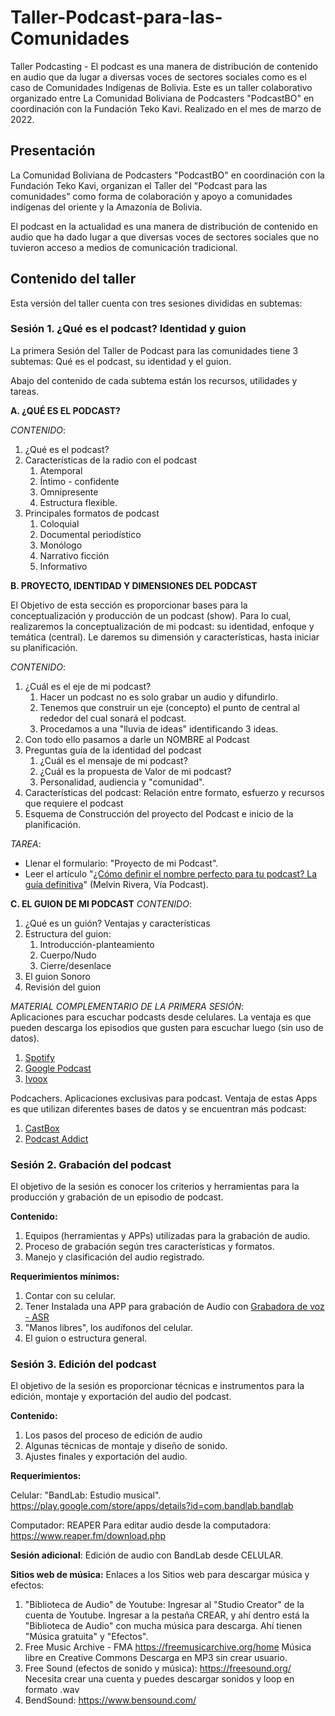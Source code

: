 # Taller-Podcast-para-las-Comunidades
Taller Podcasting - El podcast es una manera de distribución de contenido en audio que da lugar a diversas voces de sectores sociales como es el caso de Comunidades Indígenas de Bolivia. Este es un taller colaborativo organizado entre La Comunidad Boliviana de Podcasters "PodcastBO" en coordinación con la Fundación Teko Kavi.
Realizado en el mes de marzo de 2022.

## Presentación
La Comunidad Boliviana de Podcasters "PodcastBO" en coordinación con la Fundación Teko Kavi, organizan el Taller del "Podcast para las comunidades" como forma de colaboración y apoyo a comunidades indígenas del oriente y la Amazonía de Bolivia.

El podcast en la actualidad es una manera de distribución de contenido en audio que ha dado lugar a que diversas voces de sectores sociales que no tuvieron acceso a medios de comunicación tradicional.

## Contenido del taller
Esta versión del taller cuenta con tres sesiones divididas en subtemas:

### Sesión 1. ¿Qué es el podcast? Identidad y guion

La primera Sesión del Taller de Podcast para las comunidades tiene 3 subtemas: Qué es el podcast, su identidad y el guion.

Abajo del contenido de cada subtema están los recursos, utilidades y tareas.

**A. ¿QUÉ ES EL PODCAST?**

_CONTENIDO_:
1. ¿Qué es el podcast?
2. Características de la radio con el podcast
	1. Atemporal
	2. Íntimo - confidente
	3. Omnipresente
	4. Estructura flexible.
3. Principales formatos de podcast
	1. Coloquial
	2. Documental periodístico
	3. Monólogo
	4. Narrativo ficción
	5. Informativo

**B. PROYECTO, IDENTIDAD Y DIMENSIONES DEL PODCAST**
  
El Objetivo de esta sección es proporcionar bases para la conceptualización y producción de un podcast (show). Para lo cual, realizaremos la conceptualización de mi podcast: su identidad, enfoque y temática (central). Le daremos su dimensión y características, hasta iniciar su planificación.

_CONTENIDO_:
1. ¿Cuál es el eje de mi podcast? 
	1. Hacer un podcast no es solo grabar un audio y difundirlo.
	2. Tenemos que construir un eje (concepto) el punto de central al rededor del cual sonará el podcast.
	3. Procedamos a una "lluvia de ideas" identificando 3 ideas.
2. Con todo ello pasamos a darle un NOMBRE al Podcast
3. Preguntas guía de la identidad del podcast
	1. ¿Cuál es el mensaje de mi podcast?
	2. ¿Cuál es la propuesta de Valor de mi podcast?
	3. Personalidad, audiencia y "comunidad".
4. Características del podcast: Relación entre formato, esfuerzo y recursos que requiere el podcast
5. Esquema de Construcción del proyecto del Podcast e inicio de la planificación.

_TAREA_:
- Llenar el formulario: "Proyecto de mi Podcast".  
- Leer el artículo "[¿Cómo definir el nombre perfecto para tu podcast? La guía definitiva](https://viapodcast.fm/vp103-como-definir-el-nombre-perfecto-para-tu-podcast/)" (Melvin Rivera, Vía Podcast).

**C. EL GUION DE MI PODCAST**
_CONTENIDO_:
1. ¿Qué es un guión? Ventajas y características
2. Estructura del guion: 
	1. Introducción-planteamiento
	2. Cuerpo/Nudo
	3. Cierre/desenlace
3. El guion Sonoro
4. Revisión del guion

_MATERIAL COMPLEMENTARIO DE LA PRIMERA SESIÓN_:  
Aplicaciones para escuchar podcasts desde celulares. La ventaja es que pueden descarga los episodios que gusten para escuchar luego (sin uso de datos).
1. [Spotify](https://play.google.com/store/apps/details?id=com.spotify.music) 
2. [Google Podcast](https://play.google.com/store/apps/details?id=com.google.android.apps.podcasts)  
3. [Ivoox](https://play.google.com/store/apps/details?id=com.ivoox.app)  
  
Podcachers. Aplicaciones exclusivas para podcast. Ventaja de estas Apps es que utilizan diferentes bases de datos y se encuentran más podcast:  
1. [CastBox](https://play.google.com/store/apps/details?id=fm.castbox.audiobook.radio.podcast)  
2. [Podcast Addict](https://play.google.com/store/apps/details?id=com.bambuna.podcastaddict)

### Sesión 2. Grabación del podcast
El objetivo de la sesión es conocer los criterios y herramientas para la producción y grabación de un episodio de podcast.

**Contenido:**
1. Equipos (herramientas y APPs) utilizadas para la grabación de audio.
2. Proceso de grabación según tres características y formatos.
3. Manejo y clasificación del audio registrado.

**Requerimientos mínimos:**
1. Contar con su celular.
2. Tener Instalada una APP para grabación de Audio con [Grabadora de voz - ASR](https://play.google.com/store/apps/details?id=com.nll.asr)
3. "Manos libres", los audífonos del celular.
4. El guion o estructura general.

### Sesión 3. Edición del podcast
El objetivo de la sesión es proporcionar técnicas e instrumentos para la edición, montaje y exportación del audio del podcast.

**Contenido:**
1. Los pasos del proceso de edición de audio
2. Algunas técnicas de montaje y diseño de sonido.
3. Ajustes finales y exportación del audio.

**Requerimientos:** 

Celular: "BandLab: Estudio musical". https://play.google.com/store/apps/details?id=com.bandlab.bandlab

Computador: REAPER Para editar audio desde la computadora: https://www.reaper.fm/download.php

**Sesión adicional**: Edición de audio con BandLab desde CELULAR.

**Sitios web de música:**
Enlaces a los Sitios web para descargar música y efectos:
1) "Biblioteca de Audio" de Youtube:
Ingresar al "Studio Creator" de la cuenta de Youtube. Ingresar a la pestaña CREAR, y ahí dentro está la "Biblioteca de Audio" con mucha música para descarga. Ahí tienen "Música gratuita" y "Efectos".
2) Free Music Archive - FMA
https://freemusicarchive.org/home
Música libre en Creative Commons
Descarga en MP3 sin crear usuario.
3) Free Sound (efectos de sonido y música):
https://freesound.org/
Necesita crear una cuenta y puedes descargar sonidos y loop en formato .wav
4) BendSound:
https://www.bensound.com/

